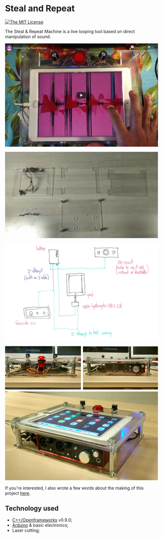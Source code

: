 # Steal and Repeat
[![The MIT License](https://img.shields.io/badge/license-MIT-orange.svg?color=blue&style=flat-square)](http://opensource.org/licenses/MIT)

The Steal & Repeat Machine is a live looping tool based on direct manipulation of sound.

[![screenshot](screenshot.png "Screenshot")](https://www.youtube.com/embed/9_LMArJO8rY)

![image](./plexiglass-open.jpg)

![image](./power-and-audio.jpg)

![image](./montage.jpg)

If you're interested, I also wrote a few words about the making of this project [here](./research/README.md).

## Technology used
- [C++/Openframeworks](https://openframeworks.cc/) v0.9.0;
- [Arduino](http://arduino.cc/) & basic electronics;
- Laser cutting;